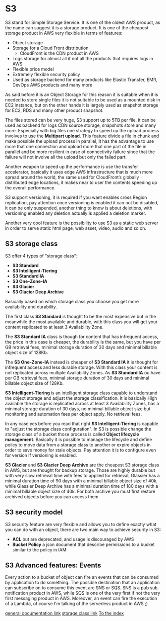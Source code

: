 # S3
S3 stand for Simple Storage Service. It is one of the oldest AWS product, as the name can suggest it is a storage product.
It is one of the cheapest storage product in AWS very flexible in terms of features:
- Object storage
- Storage for a Cloud Front distribution
    - CloudFront is the CDN product in AWS
- Logs storage for almost all if not all the products that requires logs in AWS
- Flexible price model 
- Extremely flexible security policy
- Used as storage backend for many products like Elastic Transfer, EMR, DevOps AWS products and many more

As said before it is an Object Storage for this reason it is suitable when it is needed to store single files it is not suitable 
to be used as a mounted disk in EC2 instance, but on the other hands it is largely used as snapshot storage for EC2, RDS and many other product snapshot.

The files stored can be very huge, S3 support up to 5TB per file, it can be used as backend for logs CDN source storage, snapshots store and many more. 
Especially with big files one strategy to speed up the upload process involves to use the **Multipart upload**. 
This feature divide a file in chunk and make possible the upload process in parallel, it has the advantage to use more that one 
connection and upload more that one part of the file in parallel and be more resilient in case of connectivity failure
since that the failure will not involve all the upload but only the failed part.   

Another weapon to speed up the performance is use the transfer accelerator, basically it uses edge AWS infrastructure that is 
much more spread around the world, the same used for  CloudFront’s globally distributed edge locations,
it makes near to user the contents speeding up the overall performance.    

S3 support versioning, it is required if you want enables cross Region replication, pay attention once versioning is enabled it can not be disabled, it can be only suspended, 
another thing to know is about deletions, with versioning enabled any deletion actually is applied a deletion marker. 

Another very cool feature is the possibility to use S3 as a static web server in order to serve static html page, web asset, video, audio and so on.

## S3 storage class
S3 offer 4 types of "storage class": 
- **S3 Standard**
- **S3 Intelligent-Tiering** 
- **S3 Standard IA**
- **S3 One-Zone-IA** 
- **S3 Glacier**
- **S3 Glacier Deep Archive** 

Basically based on which storage class you choose you get more availability and durability. 

The first class **S3 Standard** is thought to be the most expensive but in the meanwhile the most available and durable,
with this class you will get your content replicated to at least 3 Availability Zone.

The **S3 Standard IA** class is though for content that has infrequent access, the price in this case is cheaper, the 
durability is the same, but you have per GB retrieval fees, minimal storage duration of 30 days and minimal billable object size of 128Kb.

The **S3 One-Zone-IA** instead is cheaper of **S3 Standard IA** it is thought for infrequent access and less durable storage. 
With this class your content is not replicated across multiple Availability Zones. 
As **S3 Standard IA** ou have per GB retrieval fees, minimal storage duration of 30 days and minimal billable object size of 128Kb.

**S3 Intelligent-Tiering** is an intelligent storage class capable to understand the object storage and adjust the storage classification. 
It is basically High available the storage is replicated across at least 3 Availability Zones, has a minimal storage duration of 30 days,
no minimal billable object size but monitoring and automation fees per object apply. No retrieval fees.

In any case yes before you read that right **S3 Intelligent-Tiering** is capable to "adjust the storage class configuration".
In S3 is possible change the storage class of a bucket those process is called **Object lifecycle management**.
Basically it is possible to manage the lifecycle and define policy to move data from a storage class to another or expire objects 
in order to save money for stale objects. 
Pay attention it is to configure even for version if versioning is enabled.

**S3 Glacier** and **S3 Glacier Deep Archive** are the cheapest S3 storage class in AWS, but are thought for backup storage.
Those are highly durable but with very slow retrieval time with fees to applied for retrieval, 
Glassier has a minimal duration time of 90 days with a minimal billable object size of 40k,
while Glassier Deep Archive has a minimal duration time of 180 days with a minimal billable object size of 40k.
For both archive you must first restore archived objects before you can access them

## S3 security model
S3 security feature are very flexible and allows you to define exactly what you can do with an object, there are two main way to achieve security in S3:
- **ACL** but are deprecated, and usage is discouraged by AWS 
- **Bucket Policy** a json document that describe permissions to a bucket similar to the policy in IAM

## S3 Advanced features: Events
Every action to a bucket of object can fire an events that can be consumed by application to do something. 
The possible destination that an application can subscribe on to consume this event are SNS or SQS. 
SNS is a pub sub notification product in AWS, while SQS is one of the very first if not the very first messaging product in AWS. 
Moreover, an event can fire the execution of a Lambda, of course I'm talking of the serverless product in AWS ;)

[general documentation link](https://docs.aws.amazon.com/AmazonS3/latest/userguide/Welcome.html)
[storage class link](https://docs.aws.amazon.com/AmazonS3/latest/userguide/storage-class-intro.html)
[To the index](https://github.com/mrFlick72/aws_course/blob/main/README.md)